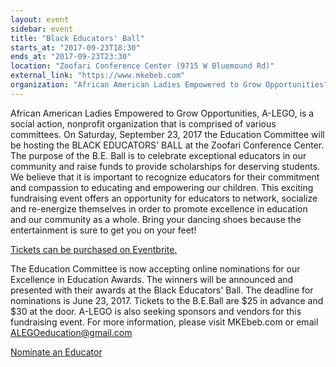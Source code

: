 ```yaml
---
layout: event
sidebar: event
title: "Black Educators' Ball"
starts_at: "2017-09-23T18:30"
ends_at: "2017-09-23T23:30"
location: "Zoofari Conference Center (9715 W Bluemound Rd)"
external_link: "https://www.mkebeb.com"
organization: "African American Ladies Empowered to Grow Opportunities"
---
```


African American Ladies Empowered to Grow Opportunities, A-LEGO, is a social action, nonprofit organization that is comprised of various committees. On Saturday, September 23, 2017 the Education Committee will be hosting the BLACK EDUCATORS' BALL at the Zoofari Conference Center. The purpose of the B.E. Ball is to celebrate exceptional educators in our community and raise funds to provide scholarships for deserving students. We believe that it is important to recognize educators for their commitment and compassion to educating and empowering our children. This exciting fundraising event offers an opportunity for educators to network, socialize and re-energize themselves in order to promote excellence in education and our community as a whole. Bring your dancing shoes because the entertainment is sure to get you on your feet!

[Tickets can be purchased on Eventbrite.](https://www.eventbrite.com/e/black-educators-ball-tickets-34960766594)

The Education Committee is now accepting online nominations for our Excellence in Education Awards. The winners will be announced and presented with their awards at the Black Educators' Ball. The deadline for nominations is June 23, 2017. Tickets to the B.E.Ball are $25 in advance and $30 at the door. A-LEGO is also seeking sponsors and vendors for this fundraising event. For more information, please visit MKEbeb.com or email ALEGOeducation@gmail.com

[Nominate an Educator](https://docs.google.com/forms/d/e/1FAIpQLSdFNhxKzAa0K8YAiXLh4U2nijJhOh1Odvi3DHSnjlTbhj5gxQ/viewform?usp=sf_link)
